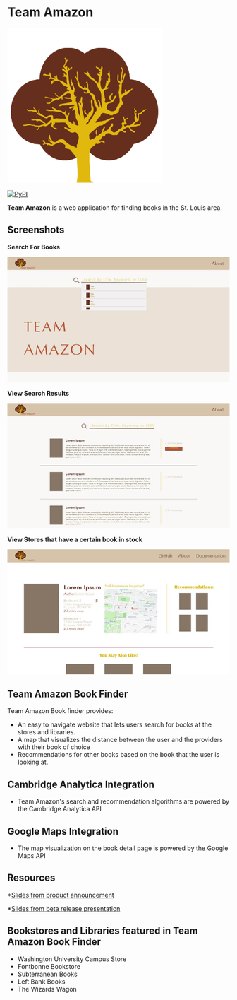 <!--
links to example:
https://github.com/apache/incubator-superset/blob/master/README.md

-->
<!--
MIT License

Copyright (c) 2018

Permission is hereby granted, free of charge, to any person obtaining a copy
of this software and associated documentation files (the "Software"), to deal
in the Software without restriction, including without limitation the rights
to use, copy, modify, merge, publish, distribute, sublicense, and/or sell
copies of the Software, and to permit persons to whom the Software is
furnished to do so, subject to the following conditions:

The above copyright notice and this permission notice shall be included in all
copies or substantial portions of the Software.

THE SOFTWARE IS PROVIDED "AS IS", WITHOUT WARRANTY OF ANY KIND, EXPRESS OR
IMPLIED, INCLUDING BUT NOT LIMITED TO THE WARRANTIES OF MERCHANTABILITY,
FITNESS FOR A PARTICULAR PURPOSE AND NONINFRINGEMENT. IN NO EVENT SHALL THE
AUTHORS OR COPYRIGHT HOLDERS BE LIABLE FOR ANY CLAIM, DAMAGES OR OTHER
LIABILITY, WHETHER IN AN ACTION OF CONTRACT, TORT OR OTHERWISE, ARISING FROM,
OUT OF OR IN CONNECTION WITH THE SOFTWARE OR THE USE OR OTHER DEALINGS IN THE
SOFTWARE.-->

# Team Amazon

<img src="./Screenshots/TeamAmazonLogo.png" alt = "Team Amazon Logo" width="350"/>

<!-- Button that links to our website-->

[![PyPI](https://img.shields.io/badge/Team%20Amazon%20Site-Find%20Books%20in%20St.%20Louis-yellow.svg)](http://ec2-13-59-74-236.us-east-2.compute.amazonaws.com/website/index.php)

**Team Amazon** is a web application for finding books in the St. Louis area.

## Screenshots

**Search For Books**

<img src="./Screenshots/home.jpg" alt = "Home page screenshot"/>

**View Search Results**

<img src="./Screenshots/search_results.jpg" alt = "search results screenshot"/>

**View Stores that have a certain book in stock**

<img src="./Screenshots/details_with_recommendation.jpg" alt = "details page screenshot"/>

## Team Amazon Book Finder

Team Amazon Book finder provides:

- An easy to navigate website that lets users search for books at the stores and libraries.
- A map that visualizes the distance between the user and the providers with their book of choice
- Recommendations for other books based on the book that the user is looking at.

## Cambridge Analytica Integration

- Team Amazon's search and recommendation algorithms are powered by the Cambridge Analytica API

## Google Maps Integration

- The map visualization on the book detail page is powered by the Google Maps API

## Resources

\*[Slides from product announcement](https://drive.google.com/file/d/1sfGm8OYDoZwespeqlPC3RSoLVp3tziZj/view?usp=sharing)

\*[Slides from beta release presentation](https://drive.google.com/file/d/1CEPaFG4mx-Dp-ZrIQHSto34NAnBoChoT/view?usp=sharing)

<!-- slides from mvp -->

## Bookstores and Libraries featured in Team Amazon Book Finder

<!--  -->

- Washington University Campus Store
- Fontbonne Bookstore
- Subterranean Books
- Left Bank Books
- The Wizards Wagon
